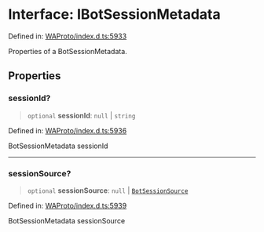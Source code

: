 # Interface: IBotSessionMetadata

Defined in: [WAProto/index.d.ts:5933](https://github.com/Fokusdotid/Baileys/blob/abcb8d9f2160683543784d4a7641ec0f8c55ed7e/WAProto/index.d.ts#L5933)

Properties of a BotSessionMetadata.

## Properties

### sessionId?

> `optional` **sessionId**: `null` \| `string`

Defined in: [WAProto/index.d.ts:5936](https://github.com/Fokusdotid/Baileys/blob/abcb8d9f2160683543784d4a7641ec0f8c55ed7e/WAProto/index.d.ts#L5936)

BotSessionMetadata sessionId

***

### sessionSource?

> `optional` **sessionSource**: `null` \| [`BotSessionSource`](../enumerations/BotSessionSource.md)

Defined in: [WAProto/index.d.ts:5939](https://github.com/Fokusdotid/Baileys/blob/abcb8d9f2160683543784d4a7641ec0f8c55ed7e/WAProto/index.d.ts#L5939)

BotSessionMetadata sessionSource
